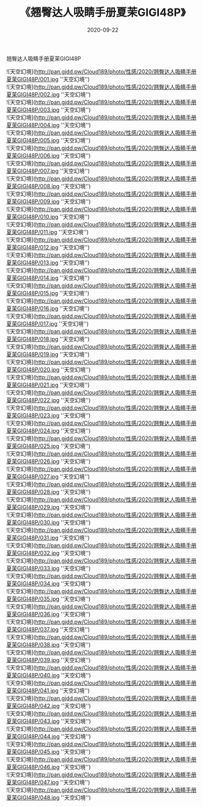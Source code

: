 ﻿---
layout: post
title:  《翘臀达人吸睛手册夏茉GIGI48P》
date:   2020-09-22
img: http://pan.gjdd.pw/Cloud189/photo/性感/2020/翘臀达人吸睛手册夏茉GIGI48P/000.jpg
categories: [美女, 性感, 泳衣]
---

翘臀达人吸睛手册夏茉GIGI48P



![天空幻境](http://pan.gjdd.pw/Cloud189/photo/性感/2020/翘臀达人吸睛手册夏茉GIGI48P/001.jpg ''天空幻境'') <br>
![天空幻境](http://pan.gjdd.pw/Cloud189/photo/性感/2020/翘臀达人吸睛手册夏茉GIGI48P/002.jpg ''天空幻境'') <br>
![天空幻境](http://pan.gjdd.pw/Cloud189/photo/性感/2020/翘臀达人吸睛手册夏茉GIGI48P/003.jpg ''天空幻境'') <br>
![天空幻境](http://pan.gjdd.pw/Cloud189/photo/性感/2020/翘臀达人吸睛手册夏茉GIGI48P/004.jpg ''天空幻境'') <br>
![天空幻境](http://pan.gjdd.pw/Cloud189/photo/性感/2020/翘臀达人吸睛手册夏茉GIGI48P/005.jpg ''天空幻境'') <br>
![天空幻境](http://pan.gjdd.pw/Cloud189/photo/性感/2020/翘臀达人吸睛手册夏茉GIGI48P/006.jpg ''天空幻境'') <br>
![天空幻境](http://pan.gjdd.pw/Cloud189/photo/性感/2020/翘臀达人吸睛手册夏茉GIGI48P/007.jpg ''天空幻境'') <br>
![天空幻境](http://pan.gjdd.pw/Cloud189/photo/性感/2020/翘臀达人吸睛手册夏茉GIGI48P/008.jpg ''天空幻境'') <br>
![天空幻境](http://pan.gjdd.pw/Cloud189/photo/性感/2020/翘臀达人吸睛手册夏茉GIGI48P/009.jpg ''天空幻境'') <br>
![天空幻境](http://pan.gjdd.pw/Cloud189/photo/性感/2020/翘臀达人吸睛手册夏茉GIGI48P/010.jpg ''天空幻境'') <br>
![天空幻境](http://pan.gjdd.pw/Cloud189/photo/性感/2020/翘臀达人吸睛手册夏茉GIGI48P/011.jpg ''天空幻境'') <br>
![天空幻境](http://pan.gjdd.pw/Cloud189/photo/性感/2020/翘臀达人吸睛手册夏茉GIGI48P/012.jpg ''天空幻境'') <br>
![天空幻境](http://pan.gjdd.pw/Cloud189/photo/性感/2020/翘臀达人吸睛手册夏茉GIGI48P/013.jpg ''天空幻境'') <br>
![天空幻境](http://pan.gjdd.pw/Cloud189/photo/性感/2020/翘臀达人吸睛手册夏茉GIGI48P/014.jpg ''天空幻境'') <br>
![天空幻境](http://pan.gjdd.pw/Cloud189/photo/性感/2020/翘臀达人吸睛手册夏茉GIGI48P/015.jpg ''天空幻境'') <br>
![天空幻境](http://pan.gjdd.pw/Cloud189/photo/性感/2020/翘臀达人吸睛手册夏茉GIGI48P/016.jpg ''天空幻境'') <br>
![天空幻境](http://pan.gjdd.pw/Cloud189/photo/性感/2020/翘臀达人吸睛手册夏茉GIGI48P/017.jpg ''天空幻境'') <br>
![天空幻境](http://pan.gjdd.pw/Cloud189/photo/性感/2020/翘臀达人吸睛手册夏茉GIGI48P/018.jpg ''天空幻境'') <br>
![天空幻境](http://pan.gjdd.pw/Cloud189/photo/性感/2020/翘臀达人吸睛手册夏茉GIGI48P/019.jpg ''天空幻境'') <br>
![天空幻境](http://pan.gjdd.pw/Cloud189/photo/性感/2020/翘臀达人吸睛手册夏茉GIGI48P/020.jpg ''天空幻境'') <br>
![天空幻境](http://pan.gjdd.pw/Cloud189/photo/性感/2020/翘臀达人吸睛手册夏茉GIGI48P/021.jpg ''天空幻境'') <br>
![天空幻境](http://pan.gjdd.pw/Cloud189/photo/性感/2020/翘臀达人吸睛手册夏茉GIGI48P/022.jpg ''天空幻境'') <br>
![天空幻境](http://pan.gjdd.pw/Cloud189/photo/性感/2020/翘臀达人吸睛手册夏茉GIGI48P/023.jpg ''天空幻境'') <br>
![天空幻境](http://pan.gjdd.pw/Cloud189/photo/性感/2020/翘臀达人吸睛手册夏茉GIGI48P/024.jpg ''天空幻境'') <br>
![天空幻境](http://pan.gjdd.pw/Cloud189/photo/性感/2020/翘臀达人吸睛手册夏茉GIGI48P/025.jpg ''天空幻境'') <br>
![天空幻境](http://pan.gjdd.pw/Cloud189/photo/性感/2020/翘臀达人吸睛手册夏茉GIGI48P/026.jpg ''天空幻境'') <br>
![天空幻境](http://pan.gjdd.pw/Cloud189/photo/性感/2020/翘臀达人吸睛手册夏茉GIGI48P/027.jpg ''天空幻境'') <br>
![天空幻境](http://pan.gjdd.pw/Cloud189/photo/性感/2020/翘臀达人吸睛手册夏茉GIGI48P/028.jpg ''天空幻境'') <br>
![天空幻境](http://pan.gjdd.pw/Cloud189/photo/性感/2020/翘臀达人吸睛手册夏茉GIGI48P/029.jpg ''天空幻境'') <br>
![天空幻境](http://pan.gjdd.pw/Cloud189/photo/性感/2020/翘臀达人吸睛手册夏茉GIGI48P/030.jpg ''天空幻境'') <br>
![天空幻境](http://pan.gjdd.pw/Cloud189/photo/性感/2020/翘臀达人吸睛手册夏茉GIGI48P/031.jpg ''天空幻境'') <br>
![天空幻境](http://pan.gjdd.pw/Cloud189/photo/性感/2020/翘臀达人吸睛手册夏茉GIGI48P/032.jpg ''天空幻境'') <br>
![天空幻境](http://pan.gjdd.pw/Cloud189/photo/性感/2020/翘臀达人吸睛手册夏茉GIGI48P/033.jpg ''天空幻境'') <br>
![天空幻境](http://pan.gjdd.pw/Cloud189/photo/性感/2020/翘臀达人吸睛手册夏茉GIGI48P/034.jpg ''天空幻境'') <br>
![天空幻境](http://pan.gjdd.pw/Cloud189/photo/性感/2020/翘臀达人吸睛手册夏茉GIGI48P/035.jpg ''天空幻境'') <br>
![天空幻境](http://pan.gjdd.pw/Cloud189/photo/性感/2020/翘臀达人吸睛手册夏茉GIGI48P/036.jpg ''天空幻境'') <br>
![天空幻境](http://pan.gjdd.pw/Cloud189/photo/性感/2020/翘臀达人吸睛手册夏茉GIGI48P/037.jpg ''天空幻境'') <br>
![天空幻境](http://pan.gjdd.pw/Cloud189/photo/性感/2020/翘臀达人吸睛手册夏茉GIGI48P/038.jpg ''天空幻境'') <br>
![天空幻境](http://pan.gjdd.pw/Cloud189/photo/性感/2020/翘臀达人吸睛手册夏茉GIGI48P/039.jpg ''天空幻境'') <br>
![天空幻境](http://pan.gjdd.pw/Cloud189/photo/性感/2020/翘臀达人吸睛手册夏茉GIGI48P/040.jpg ''天空幻境'') <br>
![天空幻境](http://pan.gjdd.pw/Cloud189/photo/性感/2020/翘臀达人吸睛手册夏茉GIGI48P/041.jpg ''天空幻境'') <br>
![天空幻境](http://pan.gjdd.pw/Cloud189/photo/性感/2020/翘臀达人吸睛手册夏茉GIGI48P/042.jpg ''天空幻境'') <br>
![天空幻境](http://pan.gjdd.pw/Cloud189/photo/性感/2020/翘臀达人吸睛手册夏茉GIGI48P/043.jpg ''天空幻境'') <br>
![天空幻境](http://pan.gjdd.pw/Cloud189/photo/性感/2020/翘臀达人吸睛手册夏茉GIGI48P/044.jpg ''天空幻境'') <br>
![天空幻境](http://pan.gjdd.pw/Cloud189/photo/性感/2020/翘臀达人吸睛手册夏茉GIGI48P/045.jpg ''天空幻境'') <br>
![天空幻境](http://pan.gjdd.pw/Cloud189/photo/性感/2020/翘臀达人吸睛手册夏茉GIGI48P/046.jpg ''天空幻境'') <br>
![天空幻境](http://pan.gjdd.pw/Cloud189/photo/性感/2020/翘臀达人吸睛手册夏茉GIGI48P/047.jpg ''天空幻境'') <br>
![天空幻境](http://pan.gjdd.pw/Cloud189/photo/性感/2020/翘臀达人吸睛手册夏茉GIGI48P/048.jpg ''天空幻境'') <br>
